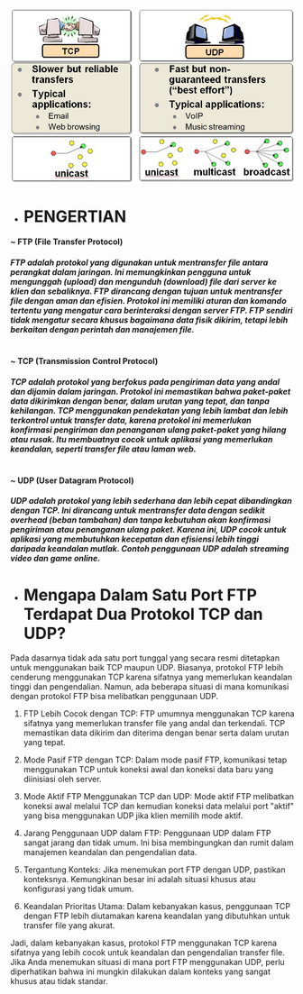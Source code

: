 ![TCP dan UDP](https://github.com/qiau/Konsep-Jaringan/blob/main/assets/tcp-udp-comparison-diagram-2.jpg)

- # __PENGERTIAN__
#### ~ FTP (File Transfer Protocol)
##### FTP adalah protokol yang digunakan untuk mentransfer file antara perangkat dalam jaringan. Ini memungkinkan pengguna untuk mengunggah (upload) dan mengunduh (download) file dari server ke klien dan sebaliknya. FTP dirancang dengan tujuan untuk mentransfer file dengan aman dan efisien. Protokol ini memiliki aturan dan komando tertentu yang mengatur cara berinteraksi dengan server FTP. FTP sendiri tidak mengatur secara khusus bagaimana data fisik dikirim, tetapi lebih berkaitan dengan perintah dan manajemen file.
#
#### ~ TCP (Transmission Control Protocol)
##### TCP adalah protokol yang berfokus pada pengiriman data yang andal dan dijamin dalam jaringan. Protokol ini memastikan bahwa paket-paket data dikirimkan dengan benar, dalam urutan yang tepat, dan tanpa kehilangan. TCP menggunakan pendekatan yang lebih lambat dan lebih terkontrol untuk transfer data, karena protokol ini memerlukan konfirmasi pengiriman dan penanganan ulang paket-paket yang hilang atau rusak. Itu membuatnya cocok untuk aplikasi yang memerlukan keandalan, seperti transfer file atau laman web.
#
#### ~ UDP (User Datagram Protocol)
##### UDP adalah protokol yang lebih sederhana dan lebih cepat dibandingkan dengan TCP. Ini dirancang untuk mentransfer data dengan sedikit overhead (beban tambahan) dan tanpa kebutuhan akan konfirmasi pengiriman atau penanganan ulang paket. Karena ini, UDP cocok untuk aplikasi yang membutuhkan kecepatan dan efisiensi lebih tinggi daripada keandalan mutlak. Contoh penggunaan UDP adalah streaming video dan game online.
#
#
#
- # Mengapa Dalam Satu Port FTP Terdapat Dua Protokol TCP dan UDP?
Pada dasarnya tidak ada satu port tunggal yang secara resmi ditetapkan untuk menggunakan baik TCP maupun UDP. Biasanya, protokol FTP lebih cenderung menggunakan TCP karena sifatnya yang memerlukan keandalan tinggi dan pengendalian. Namun, ada beberapa situasi di mana komunikasi dengan protokol FTP bisa melibatkan penggunaan UDP.
1. FTP Lebih Cocok dengan TCP:
FTP umumnya menggunakan TCP karena sifatnya yang memerlukan transfer file yang andal dan terkendali. TCP memastikan data dikirim dan diterima dengan benar serta dalam urutan yang tepat.

2. Mode Pasif FTP dengan TCP:
Dalam mode pasif FTP, komunikasi tetap menggunakan TCP untuk koneksi awal dan koneksi data baru yang diinisiasi oleh server.
3. Mode Aktif FTP Menggunakan TCP dan UDP:
Mode aktif FTP melibatkan koneksi awal melalui TCP dan kemudian koneksi data melalui port "aktif" yang bisa menggunakan UDP jika klien memilih mode aktif.
4. Jarang Penggunaan UDP dalam FTP:
Penggunaan UDP dalam FTP sangat jarang dan tidak umum. Ini bisa membingungkan dan rumit dalam manajemen keandalan dan pengendalian data.
5. Tergantung Konteks:
Jika menemukan port FTP dengan UDP, pastikan konteksnya. Kemungkinan besar ini adalah situasi khusus atau konfigurasi yang tidak umum.
6. Keandalan Prioritas Utama:
Dalam kebanyakan kasus, penggunaan TCP dengan FTP lebih diutamakan karena keandalan yang dibutuhkan untuk transfer file yang akurat.

Jadi, dalam kebanyakan kasus, protokol FTP menggunakan TCP karena sifatnya yang lebih cocok untuk keandalan dan pengendalian transfer file. Jika Anda menemukan situasi di mana port FTP menggunakan UDP, perlu diperhatikan bahwa ini mungkin dilakukan dalam konteks yang sangat khusus atau tidak standar.
